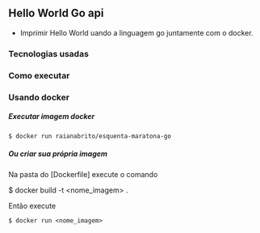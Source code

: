 ## Hello World Go api

- Imprimir Hello World uando a linguagem go juntamente com o docker.

### Tecnologias usadas

### Como executar

### Usando docker

##### Executar imagem docker

    $ docker run raianabrito/esquenta-maratona-go

##### Ou criar sua própria imagem

Na pasta do [Dockerfile] execute o comando

\$ docker build -t <nome_imagem> .

Então execute

    $ docker run <nome_imagem>
